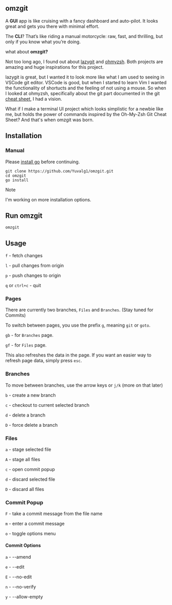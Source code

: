 ## omzgit

A __GUI__ app is like cruising with a fancy dashboard and auto-pilot. It looks great and gets you there with minimal effort.

The __CLI__? That’s like riding a manual motorcycle: raw, fast, and thrilling, but only if you know what you’re doing.

what about __omzgit?__

Not too long ago, I found out about [lazygit](https://github.com/jesseduffield/lazygit) and [ohmyzsh](https://github.com/ohmyzsh/ohmyzsh). Both projects are amazing and huge inspirations for this project. 

lazygit is great, but I wanted it to look more like what I am used to seeing in VSCode git editor. VSCode is good, but when I started to learn Vim I wanted the functionality of shortucts and the feeling of not using a mouse. So when I looked at ohmyzsh, specifically about the git part documented in the git [cheat sheet](https://kapeli.com/cheat_sheets/Oh-My-Zsh_Git.docset/Contents/Resources/Documents/index), I had a vision.

What if I make a terminal UI project which looks simplistic for a newbie like me, but holds the power of commands inspired by the Oh-My-Zsh Git Cheat Sheet? And that's when omzgit was born.

## Installation

### Manual

Please [install go](https://go.dev/doc/install) before continuing.
```
git clone https://github.com/Yuvalg1/omzgit.git
cd omzgit
go install
```

> [!NOTE]
> I'm working on more installation options.

## Run omzgit

```
omzgit
```

## Usage

```f``` - fetch changes

```l``` - pull changes from origin

```p``` - push changes to origin

```q``` or ```ctrl+c``` - quit

### Pages

There are currently two branches, ```Files``` and ```Branches```. (Stay tuned for Commits)

To switch between pages, you use the prefix ```g```, meaning ```git``` or ```goto```.

```gb``` - for ```Branches``` page.

```gf``` - for ```Files``` page.

This also refreshes the data in the page. If you want an easier way to refresh page data, simply press ```esc```.

### Branches

To move between branches, use the arrow keys or ```j/k``` (more on that later)

```b``` - create a new branch

```c``` - checkout to current selected branch

```d``` - delete a branch 

```D``` - force delete a branch

### Files

```a``` - stage selected file

```A``` - stage all files

```c``` - open commit popup

```d``` - discard selected file

```D``` - discard all files

### Commit Popup

```F``` - take a commit message from the file name

```m``` - enter a commit message

```o``` - toggle options menu

#### Commit Options

```a``` - --amend

```e``` - --edit

```E``` - --no-edit

```n``` - --no-verify

```y``` - --allow-empty
